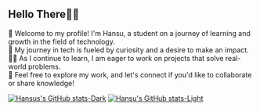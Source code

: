 <!--My Bio-->

### <h2>Hello There👋🏻</h2>

🐸 Welcome to my profile! I'm Hansu, a student on a journey of learning and growth in the field of technology. <br> 
🔎 My journey in tech is fueled by curiosity and a desire to make an impact. <br> 
👨‍💻 As I continue to learn, I am eager to work on projects that solve real-world problems. <br> 
🫰 Feel free to explore my work, and let's connect if you'd like to collaborate or share knowledge! <br> 


<!--Gitub stats-->

[![Hansus's GitHub stats-Dark](https://github-readme-stats.vercel.app/api?username=hansutapak&show_icons=true&theme=dark&title_color=#FF3B30)](https://github.com/hansutapak/github-readme-stats)
[![Hansu's GitHub stats-Light](https://github-readme-stats.vercel.app/api?username=hansutapak&show_icons=true&theme=default#gh-light-mode-only)](https://github.com/hansutapak/github-readme-stats#gh-light-mode-only)
  
